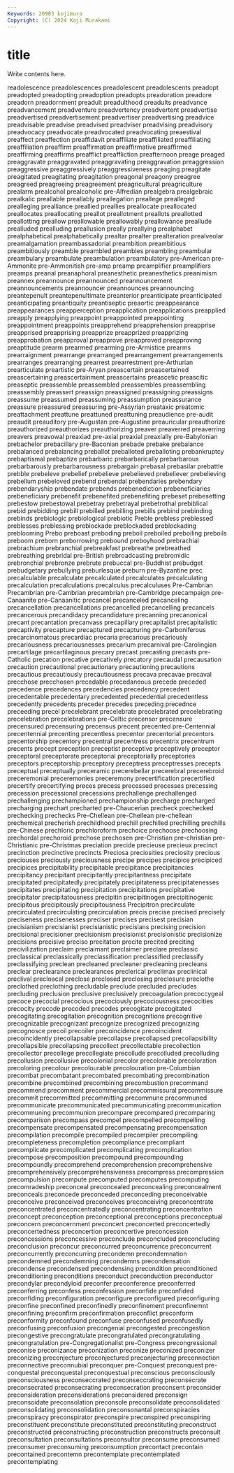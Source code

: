 ```yaml
---
Keywords: 20903 kojimura
Copyright: (C) 2024 Koji Murakami
---
```


# title

Write contents here.



readolescence preadolescences preadolescent preadolescents preadopt preadopted preadopting
preadoption preadopts preadoration preadore preadorn preadornment preadult preadulthood preadults preadvance
preadvancement preadventure preadvertency preadvertent preadvertise preadvertised preadvertisement preadvertiser preadvertising preadvice
preadvisable preadvise preadvised preadviser preadvising preadvisory preadvocacy preadvocate preadvocated preadvocating
preaestival preaffect preaffection preaffidavit preaffiliate preaffiliated preaffiliating preaffiliation preaffirm preaffirmation
preaffirmative preaffirmed preaffirming preaffirms preafflict preaffliction preafternoon preage preaged preaggravate
preaggravated preaggravating preaggravation preaggression preaggressive preaggressively preaggressiveness preaging preagitate preagitated
preagitating preagitation preagonal preagony preagree preagreed preagreeing preagreement preagricultural preagriculture
prealarm prealcohol prealcoholic pre-Alfredian prealgebra prealgebraic prealkalic preallable preallably preallegation
preallege prealleged prealleging prealliance preallied preallies preallocate preallocated preallocates preallocating
preallot preallotment preallots preallotted preallotting preallow preallowable preallowably preallowance preallude
prealluded prealluding preallusion preally preallying prealphabet prealphabetical prealphabetically prealtar prealter
prealteration prealveolar preamalgamation preambassadorial preambition preambitious preambitiously preamble preambled preambles
preambling preambular preambulary preambulate preambulation preambulatory pre-American pre-Ammonite pre-Ammonitish pre-amp
preamp preamplifier preamplifiers preamps preanal preanaphoral preanesthetic preanesthetics preanimism preannex
preannounce preannounced preannouncement preannouncements preannouncer preannounces preannouncing preantepenult preantepenultimate preanterior
preanticipate preanticipated preanticipating preantiquity preantiseptic preaortic preappearance preappearances preapperception preapplication
preapplications preapplied preapply preapplying preappoint preappointed preappointing preappointment preappoints preapprehend
preapprehension preapprise preapprised preapprising preapprize preapprized preapprizing preapprobation preapproval preapprove
preapproved preapproving preaptitude prearm prearmed prearming pre-Armistice prearms prearraignment prearrange
prearranged prearrangement prearrangements prearranges prearranging prearrest prearrestment pre-Arthurian prearticulate preartistic
pre-Aryan preascertain preascertained preascertaining preascertainment preascertains preascetic preascitic preaseptic preassemble
preassembled preassembles preassembling preassembly preassert preassign preassigned preassigning preassigns preassume
preassumed preassuming preassumption preassurance preassure preassured preassuring pre-Assyrian preataxic preatomic
preattachment preattune preattuned preattuning preaudience pre-audit preaudit preauditory pre-Augustan pre-Augustine
preauricular preauthorize preauthorized preauthorizes preauthorizing preaver preaverred preaverring preavers preavowal
preaxiad pre-axial preaxial preaxially pre-Babylonian prebachelor prebacillary pre-Baconian prebade prebake
prebalance prebalanced prebalancing preballot preballoted preballoting prebankruptcy prebaptismal prebaptize prebarbaric
prebarbarically prebarbarous prebarbarously prebarbarousness prebargain prebasal prebasilar prebattle prebble prebeleve
prebelief prebelieve prebelieved prebeliever prebelieving prebellum prebeloved prebend prebendal prebendaries
prebendary prebendaryship prebendate prebends prebenediction prebeneficiaries prebeneficiary prebenefit prebenefited prebenefiting
prebeset prebesetting prebestow prebestowal prebetray prebetrayal prebetrothal prebiblical prebid prebidding
prebill prebilled prebilling prebills prebind prebinding prebinds prebiologic prebiological prebiotic
Preble prebless preblessed preblesses preblessing preblockade preblockaded preblockading preblooming Prebo
preboast preboding preboil preboiled preboiling preboils preboom preborn preborrowing prebound
preboyhood prebrachial prebrachium prebranchial prebreakfast prebreathe prebreathed prebreathing prebridal pre-British
prebroadcasting prebromidic prebronchial prebronze prebrute prebuccal pre-Buddhist prebudget prebudgetary prebullying
preburlesque preburn pre-Byzantine prec precalculable precalculate precalculated precalculates precalculating precalculation
precalculations precalculus precalculuses Pre-Cambrian Precambrian pre-Cambrian precambrian pre-Cambridge precampaign pre-Canaanite
pre-Canaanitic precancel precanceled precanceling precancellation precancellations precancelled precancelling precancels precancerous
precandidacy precandidature precanning precanonical precant precantation precanvass precapillary precapitalist precapitalistic
precaptivity precapture precaptured precapturing pre-Carboniferous precarcinomatous precardiac precaria precarious precariously
precariousness precariousnesses precarium precarnival pre-Carolingian precartilage precartilaginous precary precast precasting
precasts pre-Catholic precation precative precatively precatory precaudal precausation precaution precautional
precautionary precautioning precautions precautious precautiously precautiousness precava precavae precaval precchose
precchosen precedable precedaneous precede preceded precedence precedences precedencies precedency precedent
precedentable precedentary precedented precedential precedentless precedently precedents preceder precedes preceding
precednce preceeding precel precelebrant precelebrate precelebrated precelebrating precelebration precelebrations pre-Celtic
precensor precensure precensured precensuring precensus precent precented pre-Centennial precentennial precenting
precentless precentor precentorial precentors precentorship precentory precentral precentress precentrix precentrum
precents precept preception preceptist preceptive preceptively preceptor preceptoral preceptorate preceptorial
preceptorially preceptories preceptors preceptorship preceptory preceptress preceptresses precepts preceptual preceptually
preceramic precerebellar precerebral precerebroid preceremonial preceremonies preceremony precertification precertified precertify
precertifying preces precess precessed precesses precessing precession precessional precessions prechallenge
prechallenged prechallenging prechampioned prechampionship precharge precharged precharging prechart precharted pre-Chaucerian
precheck prechecked prechecking prechecks Pre-Chellean pre-Chellean pre-chellean prechemical precherish prechildhood
prechill prechilled prechilling prechills pre-Chinese prechloric prechloroform prechoice prechoose prechoosing
prechordal prechoroid prechose prechosen pre-Christian pre-christian pre-Christianic pre-Christmas preciation precide
precieuse precieux precinct precinction precinctive precincts Preciosa preciosities preciosity precious
preciouses preciously preciousness precipe precipes precipice precipiced precipices precipitability precipitable
precipitance precipitancies precipitancy precipitant precipitantly precipitantness precipitate precipitated precipitatedly precipitately
precipitateness precipitatenesses precipitates precipitating precipitation precipitations precipitative precipitator precipitatousness precipitin
precipitinogen precipitinogenic precipitous precipitously precipitousness Precipitron precirculate precirculated precirculating precirculation
precis precise precised precisely preciseness precisenesses preciser precises precisest precisian
precisianism precisianist precisianistic precisians precising precision precisional precisioner precisionism precisionist
precisionistic precisionize precisions precisive preciso precitation precite precited preciting precivilization
preclaim preclaimant preclaimer preclare preclassic preclassical preclassically preclassification preclassified preclassify
preclassifying preclean precleaned precleaner precleaning precleans preclear preclearance preclearances preclerical
preclimax preclinical preclival precloacal preclose preclosed preclosing preclosure preclothe preclothed
preclothing precludable preclude precluded precludes precluding preclusion preclusive preclusively precoagulation
precoccygeal precoce precocial precocious precociously precociousness precocities precocity precode precoded
precodes precogitate precogitated precogitating precogitation precognition precognitions precognitive precognizable precognizant
precognize precognized precognizing precognosce precoil precoiler precoincidence precoincident precoincidently precollapsable
precollapse precollapsed precollapsibility precollapsible precollapsing precollect precollectable precollection precollector precollege
precollegiate precollude precolluded precolluding precollusion precollusive precolonial precolor precolorable precoloration
precoloring precolour precolourable precolouration pre-Columbian precombat precombatant precombated precombating precombination
precombine precombined precombining precombustion precommand precommend precomment precommercial precommissural precommissure
precommit precommitted precommitting precommune precommuned precommunicate precommunicated precommunicating precommunication precommuning
precommunion precompare precompared precomparing precomparison precompass precompel precompelled precompelling precompensate
precompensated precompensating precompensation precompilation precompile precompiled precompiler precompiling precompleteness precompletion
precompliance precompliant precomplicate precomplicated precomplicating precomplication precompose precomposition precompound precompounding
precompoundly precomprehend precomprehension precomprehensive precomprehensively precomprehensiveness precompress precompression precompulsion precompute
precomputed precomputes precomputing precomradeship preconceal preconcealed preconcealing preconcealment preconceals preconcede
preconceded preconceding preconceivable preconceive preconceived preconceives preconceiving preconcentrate preconcentrated preconcentratedly
preconcentrating preconcentration preconcept preconception preconceptional preconceptions preconceptual preconcern preconcernment preconcert
preconcerted preconcertedly preconcertedness preconcertion preconcertive preconcession preconcessions preconcessive preconclude preconcluded
preconcluding preconclusion preconcur preconcurred preconcurrence preconcurrent preconcurrently preconcurring precondemn precondemnation
precondemned precondemning precondemns precondensation precondense precondensed precondensing precondition preconditioned preconditioning
preconditions preconduct preconduction preconductor precondylar precondyloid preconfer preconference preconferred preconferring
preconfess preconfession preconfide preconfided preconfiding preconfiguration preconfigure preconfigured preconfiguring preconfine
preconfined preconfinedly preconfinement preconfinemnt preconfining preconfirm preconfirmation preconflict preconform preconformity
preconfound preconfuse preconfused preconfusedly preconfusing preconfusion precongenial precongested precongestion precongestive
precongratulate precongratulated precongratulating precongratulation pre-Congregationalist pre-Congress precongressional preconise preconizance preconization
preconize preconized preconizer preconizing preconjecture preconjectured preconjecturing preconnection preconnective preconnubial
preconquer pre-Conquest preconquest pre-conquestal preconquestal preconquestual preconscious preconsciously preconsciousness preconseccrated
preconseccrating preconsecrate preconsecrated preconsecrating preconsecration preconsent preconsider preconsideration preconsiderations preconsidered
preconsign preconsoidate preconsolation preconsole preconsolidate preconsolidated preconsolidating preconsolidation preconsonantal preconspiracies
preconspiracy preconspirator preconspire preconspired preconspiring preconstituent preconstitute preconstituted preconstituting preconstruct
preconstructed preconstructing preconstruction preconstructs preconsult preconsultation preconsultations preconsultor preconsume preconsumed
preconsumer preconsuming preconsumption precontact precontain precontained precontemn precontemplate precontemplated precontemplating

